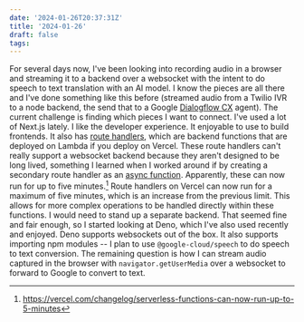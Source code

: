 ```yaml
---
date: '2024-01-26T20:37:31Z'
title: '2024-01-26'
draft: false
tags:
---
```


For several days now, I've been looking into recording audio in a browser and streaming it to a backend over a websocket with the intent to do speech to text translation with an AI model.
I know the pieces are all there and I've done something like this before (streamed audio from a Twilio IVR to a node backend, the send that to a Google [Dialogflow CX](https://cloud.google.com/dialogflow/cx/docs) agent).
The current challenge is finding which pieces I want to connect.
I've used a lot of Next.js lately.
I like the developer experience.
It enjoyable to use to build frontends.
It also has [route handlers](https://nextjs.org/docs/app/building-your-application/routing/route-handlers), which are backend functions that are deployed on Lambda if you deploy on Vercel.
These route handlers can't really support a websocket backend because they aren't designed to be long lived, something I learned when I worked around if by creating a secondary route handler as an [async function](/til/nextjs/async-functions).
Apparently, these can now run for up to five minutes.[^1]
Route handlers on Vercel can now run for a maximum of five minutes, which is an increase from the previous limit. This allows for more complex operations to be handled directly within these functions.
I would need to stand up a separate backend.
That seemed fine and fair enough, so I started looking at Deno, which I've also used recently and enjoyed.
Deno supports websockets out of the box.
It also supports importing npm modules -- I plan to use `@google-cloud/speech` to do speech to text conversion.
The remaining question is how I can stream audio captured in the browser with `navigator.getUserMedia` over a websocket to forward to Google to convert to text.

[^1]: https://vercel.com/changelog/serverless-functions-can-now-run-up-to-5-minutes
